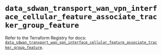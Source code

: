 # `data_sdwan_transport_wan_vpn_interface_cellular_feature_associate_tracker_group_feature`

Refer to the Terraform Registry for docs: [`data_sdwan_transport_wan_vpn_interface_cellular_feature_associate_tracker_group_feature`](https://registry.terraform.io/providers/ciscodevnet/sdwan/0.8.0/docs/data-sources/transport_wan_vpn_interface_cellular_feature_associate_tracker_group_feature).
